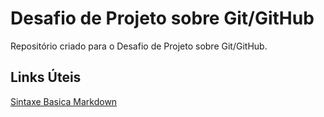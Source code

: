 # Desafio de Projeto sobre Git/GitHub
Repositório criado para o Desafio de Projeto sobre Git/GitHub.


## Links Úteis
[Sintaxe Basica Markdown](https://www.markdownguide.org/basic-syntax/)
